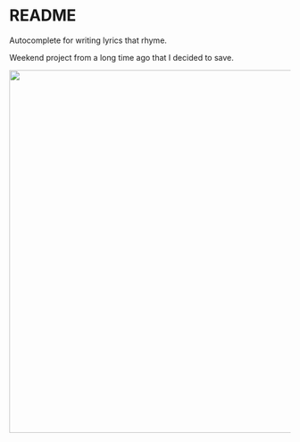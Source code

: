 # README

Autocomplete for writing lyrics that rhyme.

Weekend project from a long time ago that I decided to save. 

<img src="http://i.imgur.com/7XCjP4B.png" width="650"/>

